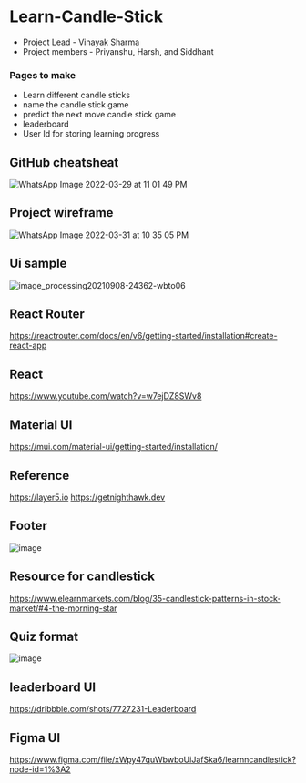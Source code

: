 # Learn-Candle-Stick
- Project Lead - Vinayak Sharma
- Project members - Priyanshu, Harsh, and Siddhant


### Pages to make
- Learn different candle sticks
- name the candle stick game
- predict the next move candle stick game
- leaderboard 
- User Id for storing learning progress 

## GitHub cheatsheat
![WhatsApp Image 2022-03-29 at 11 01 49 PM](https://user-images.githubusercontent.com/54861487/161134153-d8c15237-f574-48a6-b6f1-20296266d3d7.jpeg)

## Project wireframe
![WhatsApp Image 2022-03-31 at 10 35 05 PM](https://user-images.githubusercontent.com/54861487/161134192-0c227775-d9e1-444c-afcf-db1b3994cd62.jpeg)

## Ui sample
![image_processing20210908-24362-wbto06](https://user-images.githubusercontent.com/54861487/161134230-db41cfd7-9d35-4889-85ab-deb461ff4446.jpg)

## React Router
https://reactrouter.com/docs/en/v6/getting-started/installation#create-react-app

## React
https://www.youtube.com/watch?v=w7ejDZ8SWv8

## Material UI
https://mui.com/material-ui/getting-started/installation/

## Reference
https://layer5.io
https://getnighthawk.dev

## Footer
![image](https://user-images.githubusercontent.com/54861487/168146090-7c79013f-b4f5-4768-a3c8-28f225b238d8.png)

## Resource for candlestick
https://www.elearnmarkets.com/blog/35-candlestick-patterns-in-stock-market/#4-the-morning-star

## Quiz format
![image](https://user-images.githubusercontent.com/54861487/168466500-9db70dd0-b8cd-41c7-b765-41b54651955f.png)

## leaderboard UI
https://dribbble.com/shots/7727231-Leaderboard

## Figma UI
https://www.figma.com/file/xWpy47quWbwboUiJafSka6/learnncandlestick?node-id=1%3A2
